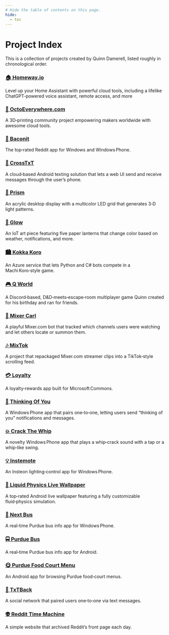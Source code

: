 ```yaml
---
# Hide the table of contents on this page.
hide:
  - toc
---
```


# Project Index

This is a collection of projects created by Quinn Damerell, listed roughly in chronological order.

### [🏠 Homeway.io](./homeway.md)
Level up your Home Assistant with powerful cloud tools, including a lifelike ChatGPT‑powered voice assistant, remote access, and more

### [🚀 OctoEverywhere.com](./octoeverywhere.md)
A 3D‑printing community project empowering makers worldwide with awesome cloud tools.

### [🥓 Baconit](./baconit.md)
The top‑rated Reddit app for Windows and Windows Phone.

### [📲 CrossTxT](./crosstxt.md)
A cloud‑based Android texting solution that lets a web UI send and receive messages through the user’s phone.

### [🌈 Prism](./prism.md)
An acrylic desktop display with a multicolor LED grid that generates 3‑D light patterns.

### [🔵 Glow](./glow.md)
An IoT art piece featuring five paper lanterns that change color based on weather, notifications, and more.

### [🏙️ Kokka Koro](./kokka-koro.md)
An Azure service that lets Python and C# bots compete in a Machi Koro‑style game.

### [🎮 Q World](./qworld.md)
A Discord‑based, D&D‑meets‑escape‑room multiplayer game Quinn created for his birthday and ran for friends.

### [🙊 Mixer Carl](./mixer-carl.md)
A playful Mixer.com bot that tracked which channels users were watching and let others locate or summon them.

### [🎶 MixTok](./mix-tok.md)
A project that repackaged Mixer.com streamer clips into a TikTok‑style scrolling feed.

### [💳 Loyalty](./loyalty.md)
A loyalty‑rewards app built for Microsoft Commons.

### [💖 Thinking Of You](./thinking-of-you.md)
A Windows Phone app that pairs one‑to‑one, letting users send “thinking of you” notifications and messages.

### [💥 Crack The Whip](./crack-the-whip.md)
A novelty Windows Phone app that plays a whip‑crack sound with a tap or a whip‑like swing.

### [💡 Instemote](./instemote.md)
An Insteon lighting‑control app for Windows Phone.

### [🧪 Liquid Physics Live Wallpaper](./liquid-physics-wallpaper.md)
A top‑rated Android live wallpaper featuring a fully customizable fluid‑physics simulation.

### [🚌 Next Bus](./next-bus.md)
A real‑time Purdue bus info app for Windows Phone.

### [🚍 Purdue Bus](./purdue-bus.md)
A real‑time Purdue bus info app for Android.

### [😋 Purdue Food Court Menu](./purdue-menu.md)
An Android app for browsing Purdue food‑court menus.

### [💬 TxTBack](./txtback.md)
A social network that paired users one‑to‑one via text messages.

### [👽 Reddit Time Machine](./reddit-time-machine.md)
A simple website that archived Reddit’s front page each day.